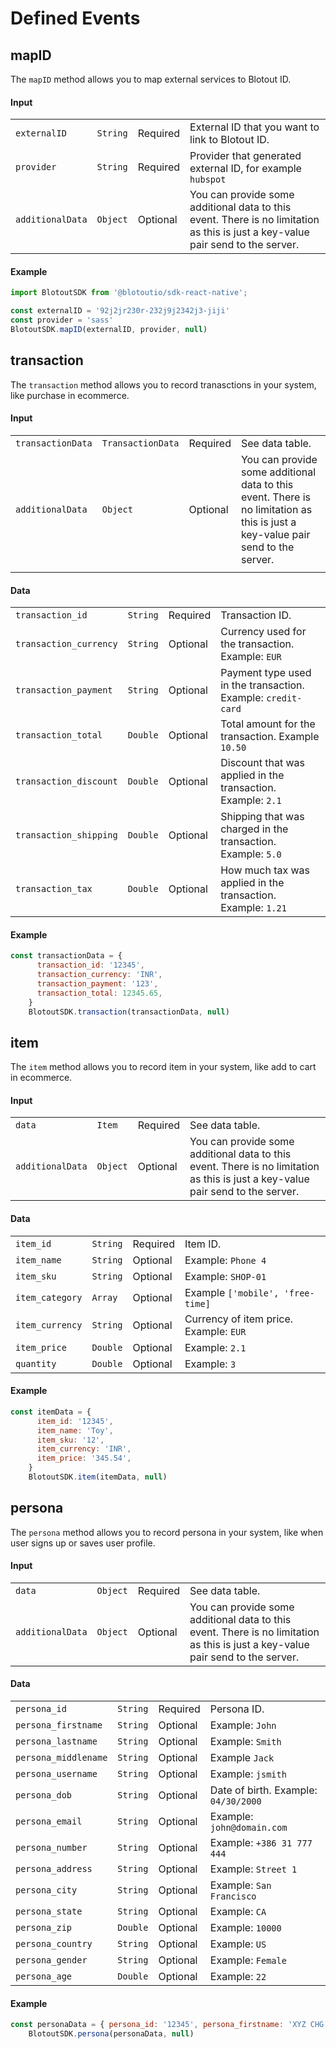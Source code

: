 # Defined Events

## mapID
The `mapID` method allows you to map external services to Blotout ID.

#### Input

|                  |          |          |                                                            |
| ---------------- | -------- | -------- | ---------------------------------------------------------- |
| `externalID`     | `String` | Required | External ID that you want to link to Blotout ID.           |
| `provider`       | `String` | Required | Provider that generated external ID, for example `hubspot` |
| `additionalData` | `Object` | Optional | You can provide some additional data to this event. There is no limitation as this is just a key-value pair send to the server. |


#### Example
```js
import BlotoutSDK from '@blotoutio/sdk-react-native';

const externalID = '92j2jr230r-232j9j2342j3-jiji'
const provider = 'sass'
BlotoutSDK.mapID(externalID, provider, null)
```
## transaction

The `transaction` method allows you to record tranasctions in your system, like purchase in ecommerce.

#### Input

|                  |          |          |                                                                                                                                 |
| ---------------- | -------- | -------- | ------------------------------------------------------------------------------------------------------------------------------- |
| `transactionData`      | `TransactionData` | Required | See data table.                                                                                                                 |
| `additionalData` | `Object` | Optional | You can provide some additional data to this event. There is no limitation as this is just a key-value pair send to the server. |
                                                                                         |

#### Data

|              |          |          |                                                            |
| ------------ | -------- | -------- | ---------------------------------------------------------- |
| `transaction_id` | `String` | Required | Transaction ID.           |
| `transaction_currency`   | `String` | Optional | Currency used for the transaction. Example: `EUR` |
| `transaction_payment`   | `String` | Optional | Payment type used in the transaction. Example: `credit-card` |
| `transaction_total`   | `Double` | Optional | Total amount for the transaction. Example `10.50` |
| `transaction_discount`   | `Double` | Optional | Discount that was applied in the transaction. Example: `2.1` |
| `transaction_shipping`   | `Double` | Optional | Shipping that was charged in the transaction. Example: `5.0` |
| `transaction_tax`   | `Double` | Optional | How much tax was applied in the transaction. Example: `1.21` |

#### Example

```js
const transactionData = {
      transaction_id: '12345',
      transaction_currency: 'INR',
      transaction_payment: '123',
      transaction_total: 12345.65,
    }
    BlotoutSDK.transaction(transactionData, null)
```


## item

The `item` method allows you to record item in your system, like add to cart in ecommerce.

#### Input

|                  |          |          |                                                                                                                                 |
| ---------------- | -------- | -------- | ------------------------------------------------------------------------------------------------------------------------------- |
| `data`      | `Item` | Required | See data table.                                                                                                                 |
| `additionalData` | `Object` | Optional | You can provide some additional data to this event. There is no limitation as this is just a key-value pair send to the server. |

#### Data

|              |          |          |                                                            |
| ------------ | -------- | -------- | ---------------------------------------------------------- |
| `item_id` | `String` | Required | Item ID.           |
| `item_name`   | `String` | Optional | Example: `Phone 4` |
| `item_sku`   | `String` | Optional | Example: `SHOP-01` |
| `item_category`   | `Array` | Optional | Example `['mobile', 'free-time]` |
| `item_currency`   | `String` | Optional | Currency of item price. Example: `EUR` |
| `item_price`   | `Double` | Optional | Example: `2.1` |
| `quantity`   | `Double` | Optional | Example: `3` |

#### Example



```js
const itemData = {
      item_id: '12345',
      item_name: 'Toy',
      item_sku: '12',
      item_currency: 'INR',
      item_price: '345.54',
    }
    BlotoutSDK.item(itemData, null)
```


## persona

The `persona` method allows you to record persona in your system, like when user signs up or saves user profile.

#### Input

|                  |          |          |                                                                                                                                 |
| ---------------- | -------- | -------- | ------------------------------------------------------------------------------------------------------------------------------- |
| `data`      | `Object` | Required | See data table.                                                                                                                 |
| `additionalData` | `Object` | Optional | You can provide some additional data to this event. There is no limitation as this is just a key-value pair send to the server. |

#### Data

|              |          |          |                                                            |
| ------------ | -------- | -------- | ---------------------------------------------------------- |
| `persona_id` | `String` | Required | Persona ID.           |
| `persona_firstname`   | `String` | Optional | Example: `John` |
| `persona_lastname`   | `String` | Optional | Example: `Smith` |
| `persona_middlename`   | `String` | Optional | Example `Jack` |
| `persona_username`   | `String` | Optional | Example: `jsmith` |
| `persona_dob`   | `String` | Optional | Date of birth. Example: `04/30/2000` |
| `persona_email`   | `String` | Optional | Example: `john@domain.com` |
| `persona_number`   | `String` | Optional | Example: `+386 31 777 444` |
| `persona_address`   | `String` | Optional | Example: `Street 1` |
| `persona_city`   | `String` | Optional | Example: `San Francisco` |
| `persona_state`   | `String` | Optional | Example: `CA` |
| `persona_zip`   | `Double` | Optional | Example: `10000` |
| `persona_country`   | `String` | Optional | Example: `US` |
| `persona_gender`   | `String` | Optional | Example: `Female` |
| `persona_age`   | `Double` | Optional | Example: `22` |

#### Example

```js
const personaData = { persona_id: '12345', persona_firstname: 'XYZ CHG' }
    BlotoutSDK.persona(personaData, null)
```

